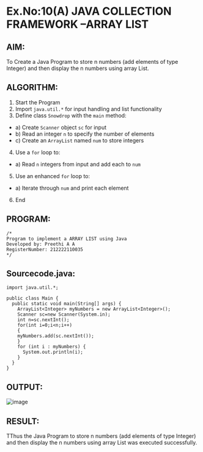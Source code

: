 # Ex.No:10(A)  JAVA COLLECTION FRAMEWORK –ARRAY LIST
## AIM:
 To Create a Java Program to store n numbers (add elements of type Integer) and then display the n numbers using array List.

## ALGORITHM:
1.	Start the Program
2.	Import `java.util.*` for input handling and list functionality
3.	Define class `Snowdrop` with the `main` method:
-	a) Create `Scanner` object `sc` for input
-	b) Read an integer `n` to specify the number of elements
-	c) Create an `ArrayList` named `num` to store integers
4.	Use a `for` loop to:
-	a) Read `n` integers from input and add each to `num`
5.	Use an enhanced `for` loop to:
-	a) Iterate through `num` and print each element
6.	End

## PROGRAM:
 ```
/*
Program to implement a ARRAY LIST using Java
Developed by: Preethi A A
RegisterNumber: 212222110035
*/
```

## Sourcecode.java:
```
import java.util.*;

public class Main { 
  public static void main(String[] args) { 
    ArrayList<Integer> myNumbers = new ArrayList<Integer>();
    Scanner sc=new Scanner(System.in);
    int n=sc.nextInt();
    for(int i=0;i<n;i++)
    {
    myNumbers.add(sc.nextInt());
    }
    for (int i : myNumbers) {
      System.out.println(i);
    }
  } 
}
```

## OUTPUT:

![image](https://github.com/user-attachments/assets/04b4c73d-d59f-4773-8df5-221b7e041b2c)


## RESULT:
TThus the Java Program to store n numbers (add elements of type Integer) and then display the n numbers using array List was executed successfully.

